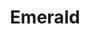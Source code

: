 ---
layout: song
redirect_from: /Home/Song/24
id: 24
title: Emerald
artist: Kraedt
genre: Progressive House
image: The Record Crate.jpg
buy-able: true
downloadable: true
yt-id: vzEwHEGzjoA
itunes: https://itunes.apple.com/us/album/the-record-crate/id1195366160
beatport:
gplay: https://play.google.com/store/music/album/Kraedt_The_Record_Crate?id=Bu5yuoi4jpz4rpvk77wtfvtbqgu
amazon: https://www.amazon.com/Record-Crate-Kraedt/dp/B01MT9BKO0/ref=sr_1_3?s=dmusic&ie=UTF8&qid=1491041296&sr=1-3-mp3-albums-bar-strip-0&keywords=Kraedt
license: 1
---